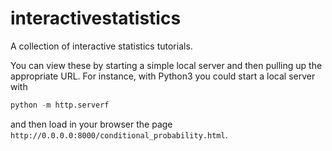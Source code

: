 # interactivestatistics
A collection of interactive statistics tutorials.

You can view these by starting a simple local server and then pulling
up the appropriate URL.  For instance, with Python3 you could start a local server with

```python
python -m http.serverf
```

and then load in your browser the page
`http://0.0.0.0:8000/conditional_probability.html`.
